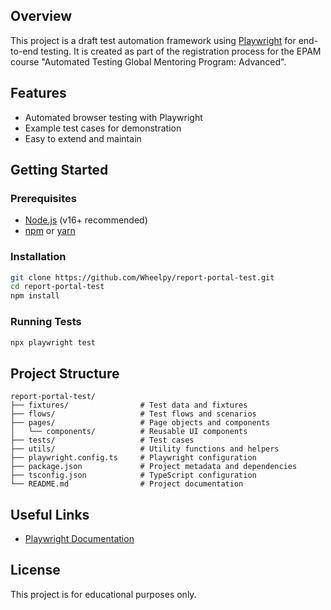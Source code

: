 ## Overview

This project is a draft test automation framework using [Playwright](https://playwright.dev/) for end-to-end testing. It is created as part of the registration process for the EPAM course "Automated Testing Global Mentoring Program: Advanced".

## Features

- Automated browser testing with Playwright
- Example test cases for demonstration
- Easy to extend and maintain

## Getting Started

### Prerequisites

- [Node.js](https://nodejs.org/) (v16+ recommended)
- [npm](https://www.npmjs.com/) or [yarn](https://yarnpkg.com/)

### Installation

```bash
git clone https://github.com/Wheelpy/report-portal-test.git
cd report-portal-test
npm install
```

### Running Tests

```bash
npx playwright test
```

## Project Structure

```
report-portal-test/
├── fixtures/                # Test data and fixtures
├── flows/                   # Test flows and scenarios
├── pages/                   # Page objects and components
│   └── components/          # Reusable UI components
├── tests/                   # Test cases
├── utils/                   # Utility functions and helpers
├── playwright.config.ts     # Playwright configuration
├── package.json             # Project metadata and dependencies
├── tsconfig.json            # TypeScript configuration
└── README.md                # Project documentation
```

## Useful Links

- [Playwright Documentation](https://playwright.dev/docs/intro)

## License

This project is for educational purposes only.